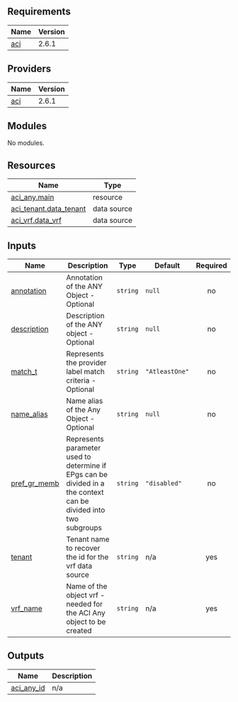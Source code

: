 ## Requirements

| Name | Version |
|------|---------|
| <a name="requirement_aci"></a> [aci](#requirement\_aci) | 2.6.1 |

## Providers

| Name | Version |
|------|---------|
| <a name="provider_aci"></a> [aci](#provider\_aci) | 2.6.1 |

## Modules

No modules.

## Resources

| Name | Type |
|------|------|
| [aci_any.main](https://registry.terraform.io/providers/ciscodevnet/aci/2.6.1/docs/resources/any) | resource |
| [aci_tenant.data_tenant](https://registry.terraform.io/providers/ciscodevnet/aci/2.6.1/docs/data-sources/tenant) | data source |
| [aci_vrf.data_vrf](https://registry.terraform.io/providers/ciscodevnet/aci/2.6.1/docs/data-sources/vrf) | data source |

## Inputs

| Name | Description | Type | Default | Required |
|------|-------------|------|---------|:--------:|
| <a name="input_annotation"></a> [annotation](#input\_annotation) | Annotation of the ANY Object - Optional | `string` | `null` | no |
| <a name="input_description"></a> [description](#input\_description) | Description of the ANY object - Optional | `string` | `null` | no |
| <a name="input_match_t"></a> [match\_t](#input\_match\_t) | Represents the provider label match criteria - Optional | `string` | `"AtleastOne"` | no |
| <a name="input_name_alias"></a> [name\_alias](#input\_name\_alias) | Name alias of the Any Object - Optional | `string` | `null` | no |
| <a name="input_pref_gr_memb"></a> [pref\_gr\_memb](#input\_pref\_gr\_memb) | Represents parameter used to determine if EPgs can be divided in a the context can be divided into two subgroups | `string` | `"disabled"` | no |
| <a name="input_tenant"></a> [tenant](#input\_tenant) | Tenant name to recover the id for the vrf data source | `string` | n/a | yes |
| <a name="input_vrf_name"></a> [vrf\_name](#input\_vrf\_name) | Name of the object vrf - needed for the ACI Any object to be created | `string` | n/a | yes |

## Outputs

| Name | Description |
|------|-------------|
| <a name="output_aci_any_id"></a> [aci\_any\_id](#output\_aci\_any\_id) | n/a |
